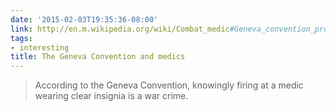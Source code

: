 ```yaml
---
date: '2015-02-03T19:35:36-08:00'
link: http://en.m.wikipedia.org/wiki/Combat_medic#Geneva_convention_protection
tags:
- interesting
title: The Geneva Convention and medics
---
```


>According to the Geneva Convention, knowingly firing at a medic wearing clear insignia is a war crime.

